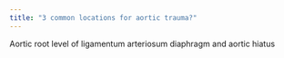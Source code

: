 ```yaml
---
title: "3 common locations for aortic trauma?"
---
```

Aortic root level of ligamentum arteriosum diaphragm and aortic hiatus

